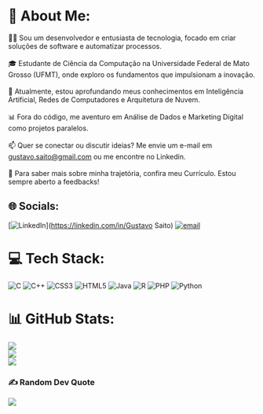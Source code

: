 # 💫 About Me:
👨‍💻 Sou um desenvolvedor e entusiasta de tecnologia, focado em criar soluções de software e automatizar processos.<br><br>🎓 Estudante de Ciência da Computação na Universidade Federal de Mato Grosso (UFMT), onde exploro os fundamentos que impulsionam a inovação.<br><br>🌱 Atualmente, estou aprofundando meus conhecimentos em Inteligência Artificial, Redes de Computadores e Arquitetura de Nuvem.<br><br>📊 Fora do código, me aventuro em Análise de Dados e Marketing Digital como projetos paralelos.<br><br>📫 Quer se conectar ou discutir ideias? Me envie um e-mail em gustavo.saito@gmail.com ou me encontre no Linkedin.<br><br>📄 Para saber mais sobre minha trajetória, confira meu Currículo. Estou sempre aberto a feedbacks!


## 🌐 Socials:
[![LinkedIn](https://img.shields.io/badge/LinkedIn-%230077B5.svg?logo=linkedin&logoColor=white)](https://linkedin.com/in/Gustavo Saito) [![email](https://img.shields.io/badge/Email-D14836?logo=gmail&logoColor=white)](mailto:gustavo.saito.22@gmail.com) 

# 💻 Tech Stack:
![C](https://img.shields.io/badge/c-%2300599C.svg?style=for-the-badge&logo=c&logoColor=white) ![C++](https://img.shields.io/badge/c++-%2300599C.svg?style=for-the-badge&logo=c%2B%2B&logoColor=white) ![CSS3](https://img.shields.io/badge/css3-%231572B6.svg?style=for-the-badge&logo=css3&logoColor=white) ![HTML5](https://img.shields.io/badge/html5-%23E34F26.svg?style=for-the-badge&logo=html5&logoColor=white) ![Java](https://img.shields.io/badge/java-%23ED8B00.svg?style=for-the-badge&logo=openjdk&logoColor=white) ![R](https://img.shields.io/badge/r-%23276DC3.svg?style=for-the-badge&logo=r&logoColor=white) ![PHP](https://img.shields.io/badge/php-%23777BB4.svg?style=for-the-badge&logo=php&logoColor=white) ![Python](https://img.shields.io/badge/python-3670A0?style=for-the-badge&logo=python&logoColor=ffdd54)
# 📊 GitHub Stats:
![](https://github-readme-stats.vercel.app/api?username=Gustavo-Yoshiro&theme=dark&hide_border=false&include_all_commits=true&count_private=true)<br/>
![](https://nirzak-streak-stats.vercel.app/?user=Gustavo-Yoshiro&theme=dark&hide_border=false)<br/>
![](https://github-readme-stats.vercel.app/api/top-langs/?username=Gustavo-Yoshiro&theme=dark&hide_border=false&include_all_commits=true&count_private=true&layout=compact)

### ✍️ Random Dev Quote
![](https://quotes-github-readme.vercel.app/api?type=horizontal&theme=radical)

<!-- Proudly created with GPRM ( https://gprm.itsvg.in ) -->
